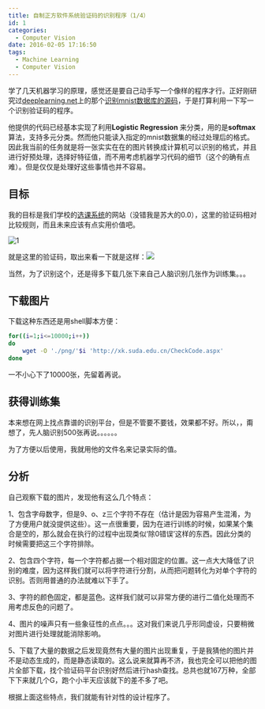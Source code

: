 ```yaml
---
title: 自制正方软件系统验证码的识别程序（1/4）
id: 1
categories:
  - Computer Vision
date: 2016-02-05 17:16:50
tags:
  - Machine Learning
  - Computer Vision
---
```


学了几天机器学习的原理，感觉还是要自己动手写一个像样的程序才行。正好刚研究过[deeplearning.net](http://deeplearning.net)上的那个[识别mnist数据库的源码](http://deeplearning.net/tutorial/logreg.html#putting-it-all-together)，于是打算利用一下写一个识别验证码的程序。

他提供的代码已经基本实现了利用**Logistic Regression** 来分类，用的是**softmax**算法，支持多元分类。然而他只能读入指定的mnist数据集的经过处理后的格式。因此我当前的任务就是将一张实实在在的图片转换成计算机可以识别的格式，并且进行好预处理，选择好特征值，而不用考虑机器学习代码的细节（这个的确有点难）。但是仅仅是处理好这些事情也并不容易。


## 目标

我的目标是我们学校的[选课系统](http://xk.suda.edu.cn)的网站（没错我是苏大的0.0），这里的验证码相对比较规则，而且未来应该有点实用价值吧。

![1](/images/2016/02/05/1/1.png)

就是这里的验证码，取出来看一下就是这样：![](http://xk.suda.edu.cn/CheckCode.aspx)

当然，为了识别这个，还是得多下载几张下来自己人脑识别几张作为训练集。。。

## 下载图片

下载这种东西还是用shell脚本方便：
```bash
for((i=1;i<=10000;i++))
do
	wget -O './png/'$i 'http://xk.suda.edu.cn/CheckCode.aspx'
done
```
一不小心下了10000张，先留着再说。

## 获得训练集

本来想在网上找点靠谱的识别平台，但是不管要不要钱，效果都不好。所以，，甭想了，先人脑识别500张再说。。。。。。

为了方便以后使用，我就用他的文件名来记录实际的值。

## 分析

自己观察下载的图片，发现他有这么几个特点：

1、包含字母数字，但是9、o、z三个字符不存在（估计是因为容易产生混淆，为了方便用户就没提供这些）。这一点很重要，因为在进行训练的时候，如果某个集合是空的，那么就会在执行的过程中出现类似‘除0错误’这样的东西。因此分类的时候需要把这三个字符排除。

2、包含四个字符，每一个字符都占据一个相对固定的位置。这一点大大降低了识别的难度，因为这样我们就可以将字符进行分割，从而把问题转化为对单个字符的识别。否则用普通的办法就难以下手了。

3、字符的颜色固定，都是蓝色。这样我们就可以非常方便的进行二值化处理而不用考虑反色的问题了。

4、图片的噪声只有一些象征性的点点。。。这对我们来说几乎形同虚设，只要稍微对图片进行处理就能消除影响。

5、下载了大量的数据之后发现竟然有大量的图片出现重复，于是我猜他的图片并不是动态生成的，而是静态读取的。这么说来就算再不济，我也完全可以把他的图片全部下载，找个验证码平台识别好然后进行hash查找。总共也就167万种，全部下下来就几个G，跑个小半天应该就下的差不多了吧。


根据上面这些特点，我们就能有针对性的设计程序了。

